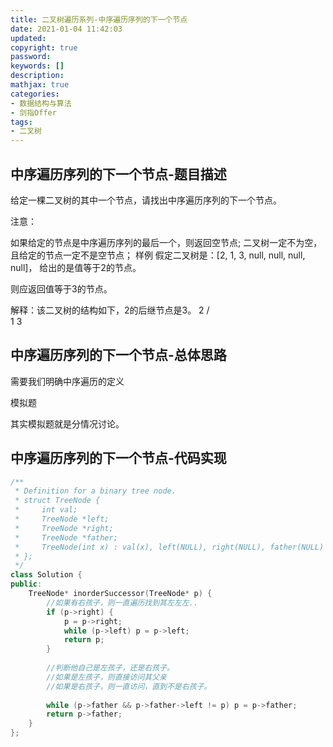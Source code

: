 ```yaml
---
title: 二叉树遍历系列-中序遍历序列的下一个节点
date: 2021-01-04 11:42:03
updated:
copyright: true
password:
keywords: []
description: 
mathjax: true
categories:
- 数据结构与算法
- 剑指Offer
tags: 
- 二叉树
---
```


## 中序遍历序列的下一个节点-题目描述

给定一棵二叉树的其中一个节点，请找出中序遍历序列的下一个节点。

注意：

如果给定的节点是中序遍历序列的最后一个，则返回空节点;
二叉树一定不为空，且给定的节点一定不是空节点；
样例
假定二叉树是：[2, 1, 3, null, null, null, null]， 给出的是值等于2的节点。

则应返回值等于3的节点。

解释：该二叉树的结构如下，2的后继节点是3。
  2
 / \
1   3

## 中序遍历序列的下一个节点-总体思路

需要我们明确中序遍历的定义

模拟题

其实模拟题就是分情况讨论。

## 中序遍历序列的下一个节点-代码实现

```cpp
/**
 * Definition for a binary tree node.
 * struct TreeNode {
 *     int val;
 *     TreeNode *left;
 *     TreeNode *right;
 *     TreeNode *father;
 *     TreeNode(int x) : val(x), left(NULL), right(NULL), father(NULL) {}
 * };
 */
class Solution {
public:
    TreeNode* inorderSuccessor(TreeNode* p) {
        //如果有右孩子，则一直遍历找到其左左左..
        if (p->right) {
            p = p->right;
            while (p->left) p = p->left;
            return p;
        }
        
        //判断他自己是左孩子，还是右孩子。
        //如果是左孩子，则直接访问其父亲
        //如果是右孩子，则一直访问，直到不是右孩子。
        
        while (p->father && p->father->left != p) p = p->father;
        return p->father;
    }
};
```
